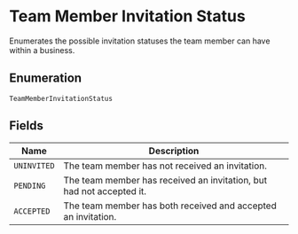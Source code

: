 
# Team Member Invitation Status

Enumerates the possible invitation statuses the team member can have within a business.

## Enumeration

`TeamMemberInvitationStatus`

## Fields

| Name | Description |
|  --- | --- |
| `UNINVITED` | The team member has not received an invitation. |
| `PENDING` | The team member has received an invitation, but had not accepted it. |
| `ACCEPTED` | The team member has both received and accepted an invitation. |

